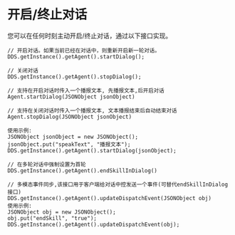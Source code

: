 # 开启/终止对话

您可以在任何时刻主动开启/终止对话，通过以下接口实现。

    // 开启对话。如果当前已经在对话中，则重新开启新一轮对话。
    DDS.getInstance().getAgent().startDialog();
    
    // 关闭对话
    DDS.getInstance().getAgent().stopDialog();
    
    // 支持在开启对话时传入一个播报文本, 先播报文本,后开启对话
    Agent.startDialog(JSONObject jsonObject)
    
    // 支持在关闭对话时传入一个播报文本, 文本播报结束后自动结束对话
    Agent.stopDialog(JSONObject jsonObject)
    
    使用示例:
    JSONObject jsonObject = new JSONObject();
    jsonObject.put("speakText", "播报文本");
    DDS.getInstance().getAgent().startDialog(jsonObject);
    
    // 在多轮对话中强制设置为首轮
    DDS.getInstance().getAgent().endSkillInDialog()
    
    // 多模态事件同步,该接口用于客户端给对话中控发送一个事件(可替代endSkillInDialog接口)
    DDS.getInstance().getAgent().updateDispatchEvent(JSONObject obj)
    使用示例:
    JSONObject obj = new JSONObject();
    obj.put("endSkill", "true");
    DDS.getInstance().getAgent().updateDispatchEvent(obj);
